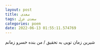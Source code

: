 ```yaml
---
layout: post
title: سعدی
tags: سعدی غزل
categories: poem
date: 2022-06-13 01:55:11.574769
---
```


شیرین زمان تویی به تحقیق / من بنده خسرو زمانم